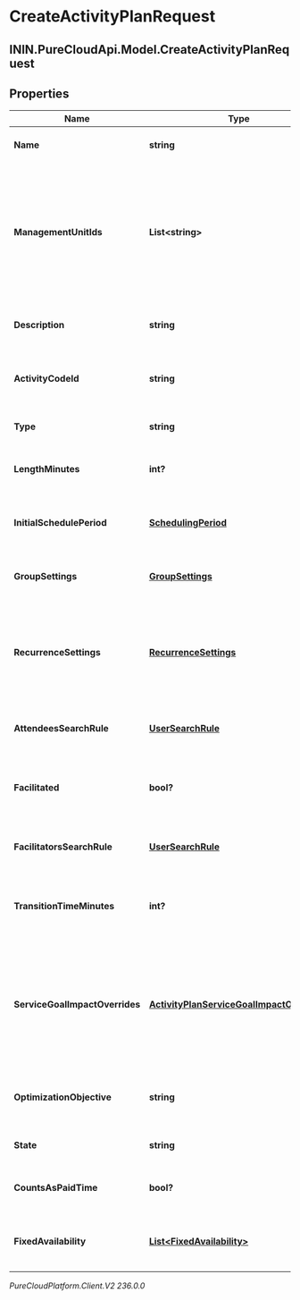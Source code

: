 # CreateActivityPlanRequest

## ININ.PureCloudApi.Model.CreateActivityPlanRequest

## Properties

|Name | Type | Description | Notes|
|------------ | ------------- | ------------- | -------------|
| **Name** | **string** | The name of the activity plan | |
| **ManagementUnitIds** | **List&lt;string&gt;** | The management units to which this activity plan applies. Empty list or null means this activity plan applies to the entire business unit | [optional] |
| **Description** | **string** | The description of the activity plan | [optional] |
| **ActivityCodeId** | **string** | The activity code associated with the activity plan | |
| **Type** | **string** | The type of the activity plan | |
| **LengthMinutes** | **int?** | The length in minutes of the activity plan | |
| **InitialSchedulePeriod** | [**SchedulingPeriod**](SchedulingPeriod) | The initial scheduling period for the activity plan | |
| **GroupSettings** | [**GroupSettings**](GroupSettings) | Group settings for the activity plan | [optional] |
| **RecurrenceSettings** | [**RecurrenceSettings**](RecurrenceSettings) | Settings controlling recurrence for the activity plan. If not set the activity plan will only occur once | [optional] |
| **AttendeesSearchRule** | [**UserSearchRule**](UserSearchRule) | Attendee search rule for this activity plan | [optional] |
| **Facilitated** | **bool?** | Whether the sessions created by this activity plan should be facilitated | [optional] |
| **FacilitatorsSearchRule** | [**UserSearchRule**](UserSearchRule) | Facilitator search rule for this activity plan | [optional] |
| **TransitionTimeMinutes** | **int?** | Transition time in minutes between facilitated sessions | |
| **ServiceGoalImpactOverrides** | [**ActivityPlanServiceGoalImpactOverrides**](ActivityPlanServiceGoalImpactOverrides) | Allowable service goal impact override settings for this activity plan. If not set the business unit setting will be used | [optional] |
| **OptimizationObjective** | **string** | The optimization objective of this activity plan | |
| **State** | **string** | The state of this activity plan | |
| **CountsAsPaidTime** | **bool?** | Whether the activity should count as paid time | |
| **FixedAvailability** | [**List&lt;FixedAvailability&gt;**](FixedAvailability) | Fixed availability configuration for the activity plan | [optional] |



_PureCloudPlatform.Client.V2 236.0.0_
